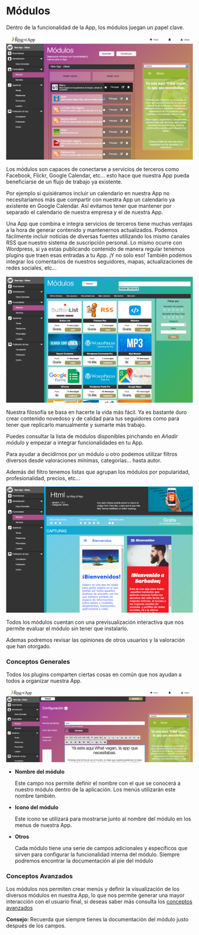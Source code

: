 # Módulos

Dentro de la funcionalidad de la App, los módulos juegan un papel clave.


![modules_1](../../../../screenshots/modules_1.png)


Los módulos son capaces de conectarse a servicios de terceros como Facebook, Flickr, Google Calendar, etc... esto hace que nuestra App pueda beneficiarse de un flujo de trabajo ya existente.


Por ejemplo si quisiéramos incluir un calendario en nuestra App no necesitaríamos más que compartir con nuestra App un calendario ya existente en Google Calendar. Así evitamos tener que mantener por separado el calendario de nuestra empresa y el de nuestra App.

Una App que combina e integra servicios de terceros tiene muchas ventajas a la hora de generar contenido y mantenernos actualizados. Podemos fácilmente incluir noticias de diversas fuentes utilizando los mismo canales RSS que nuestro sistema de suscripción personal. Lo mismo ocurre con Wordpress, si ya estas publicando contenido de manera regular tenemos plugins que traen esas entradas a tu App. ¡Y no solo eso! También podemos integrar los comentarios de nuestros seguidores, mapas, actualizaciones de redes sociales, etc...


![modules_2](../../../../screenshots/modules_2.png)


Nuestra filosofía se basa en hacerte la vida más fácil. Ya es bastante duro crear contenido novedoso y de calidad para tus seguidores como para tener que replicarlo manualmente y sumarte más trabajo.

Puedes consultar la lista de módulos disponibles pinchando en *Añadir módulo* y empezar a integrar funcionalidades en tu App.

Para ayudar a decidirnos por un módulo u otro podemos utilizar filtros diversos desde valoraciones mínimas, categorías... hasta autor.

Además del filtro tenemos listas que agrupan los módulos por popularidad, profesionalidad, precios, etc...

![modules_3](../../../../screenshots/modules_3.png)


Todos los módulos cuentan con una previsualización interactiva que nos permite evaluar el módulo sin tener que instalarlo.

Ademas podremos revisar las opiniones de otros usuarios y la valoración que han otorgado.


### Conceptos Generales

Todos los plugins comparten ciertas cosas en común que nos ayudan a todos a organizar nuestra App.

![modules_4](../../../../screenshots/modules_4.png)


- **Nombre del módulo**

    Este campo nos permite definir el nombre con el que se conocerá a nuestro módulo dentro de la aplicación. Los menús utilizarán este nombre también.

- **Icono del módulo**

    Este icono se utilizará para mostrarse junto al nombre del módulo en los menus de nuestra App.

- **Otros**

    Cada módulo tiene una serie de campos adicionales y específicos que sirven para configurar la funcionalidad interna del módulo. Siempre podremos encontrar la documentación al pie del módulo


### Conceptos Avanzados

Los módulos nos permiten crear menús y definir la visualización de los diversos módulos en nuestra App, lo que nos permite generar una mayor interacción con el usuario final, si deseas saber más consulta los [conceptos avanzados](advance_modules.md)


**Consejo:** Recuerda que siempre tienes la documentación del módulo justo después de los campos.
